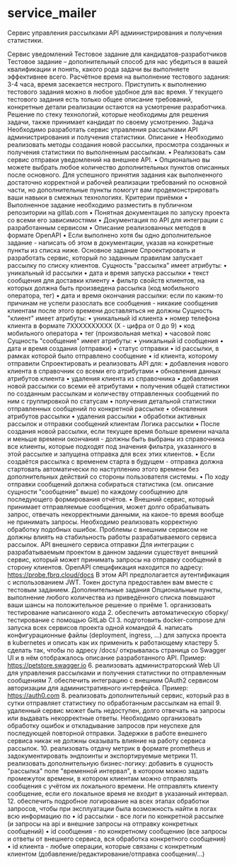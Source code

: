 # service_mailer
Cервис управления рассылками API администрирования и получения статистики.


Сервис уведомлений
Тестовое задание для кандидатов-разработчиков
Тестовое задание – дополнительный способ для нас убедиться в вашей квалификации и понять, какого рода задачи вы выполняете эффективнее всего.
Расчётное время на выполнение тестового задания: 3-4 часа, время засекается нестрого. Приступить к выполнению тестового задания можно в любое удобное для вас время.
У текущего тестового задания есть только общее описание требований, конкретные детали реализации остаются на усмотрение разработчика. Решение по стеку технологий, которые необходимы для решения задачи, также принимает кандидат по своему усмотрению.
Задача
Необходимо разработать сервис управления рассылками API администрирования и получения статистики.
Описание
•
Необходимо реализовать методы создания новой рассылки, просмотра созданных и получения статистики по выполненным рассылкам.
•
Реализовать сам сервис отправки уведомлений на внешнее API.
•
Опционально вы можете выбрать любое количество дополнительных пунктов описанных после основного.
Для успешного принятия задания как выполненного достаточно корректной и рабочей реализации требований по основной части, но дополнительные пункты помогут вам продемонстрировать ваши навыки в смежных технологиях.
Критерии приёмки
•
Выполненное задание необходимо разместить в публичном репозитории на gitlab.com
•
Понятная документация по запуску проекта со всеми его зависимостями
•
Документация по API для интеграции с разработанным сервисом
•
Описание реализованных методов в формате OpenAPI
•
Если выполнено хотя бы одно дополнительное задание - написать об этом в документации, указав на конкретные пункты из списка ниже.
Основное задание
Спроектировать и разработать сервис, который по заданным правилам запускает рассылку по списку клиентов.
Сущность "рассылка" имеет атрибуты:
•
уникальный id рассылки
•
дата и время запуска рассылки
•
текст сообщения для доставки клиенту
•
фильтр свойств клиентов, на которых должна быть произведена рассылка (код мобильного оператора, тег)
•
дата и время окончания рассылки: если по каким-то причинам не успели разослать все сообщения - никакие сообщения клиентам после этого времени доставляться не должны
Сущность "клиент" имеет атрибуты:
•
уникальный id клиента
•
номер телефона клиента в формате 7XXXXXXXXXX (X - цифра от 0 до 9)
•
код мобильного оператора
•
тег (произвольная метка)
•
часовой пояс
Сущность "сообщение" имеет атрибуты:
•
уникальный id сообщения
•
дата и время создания (отправки)
•
статус отправки
•
id рассылки, в рамках которой было отправлено сообщение
•
id клиента, которому отправили
Спроектировать и реализовать API для:
•
добавления нового клиента в справочник со всеми его атрибутами
•
обновления данных атрибутов клиента
•
удаления клиента из справочника
•
добавления новой рассылки со всеми её атрибутами
•
получения общей статистики по созданным рассылкам и количеству отправленных сообщений по ним с группировкой по статусам
•
получения детальной статистики отправленных сообщений по конкретной рассылке
•
обновления атрибутов рассылки
•
удаления рассылки
•
обработки активных рассылок и отправки сообщений клиентам
Логика рассылки
•
После создания новой рассылки, если текущее время больше времени начала и меньше времени окончания - должны быть выбраны из справочника все клиенты, которые подходят под значения фильтра, указанного в этой рассылке и запущена отправка для всех этих клиентов.
•
Если создаётся рассылка с временем старта в будущем - отправка должна стартовать автоматически по наступлению этого времени без дополнительных действий со стороны пользователя системы.
•
По ходу отправки сообщений должна собираться статистика (см. описание сущности "сообщение" выше) по каждому сообщению для последующего формирования отчётов.
•
Внешний сервис, который принимает отправляемые сообщения, может долго обрабатывать запрос, отвечать некорректными данными, на какое-то время вообще не принимать запросы. Необходимо реализовать корректную обработку подобных ошибок. Проблемы с внешним сервисом не должны влиять на стабильность работы разрабатываемого сервиса рассылок.
API внешнего сервиса отправки
Для интеграции с разрабатываемым проектом в данном задании существует внешний сервис, который может принимать запросы на отправку сообщений в сторону клиентов.
OpenAPI спецификация находится по адресу: https://probe.fbrq.cloud/docs
В этом API предполагается аутентификация с использованием JWT. Токен доступа предоставлен вам вместе с тестовым заданием.
Дополнительные задания
Опциональные пункты, выполнение любого количества из приведённого списка повышают ваши шансы на положительное решение о приёме
1.
организовать тестирование написанного кода
2.
обеспечить автоматическую сборку/тестирование с помощью GitLab CI
3.
подготовить docker-compose для запуска всех сервисов проекта одной командой
4.
написать конфигурационные файлы (deployment, ingress, …) для запуска проекта в kubernetes и описать как их применить к работающему кластеру
5.
сделать так, чтобы по адресу /docs/ открывалась страница со Swagger UI и в нём отображалось описание разработанного API. Пример: https://petstore.swagger.io
6.
реализовать администраторский Web UI для управления рассылками и получения статистики по отправленным сообщениям
7.
обеспечить интеграцию с внешним OAuth2 сервисом авторизации для административного интерфейса. Пример: https://auth0.com
8.
реализовать дополнительный сервис, который раз в сутки отправляет статистику по обработанным рассылкам на email
9.
удаленный сервис может быть недоступен, долго отвечать на запросы или выдавать некорректные ответы. Необходимо организовать обработку ошибок и откладывание запросов при неуспехе для последующей повторной отправки. Задержки в работе внешнего сервиса никак не должны оказывать влияние на работу сервиса рассылок.
10.
реализовать отдачу метрик в формате prometheus и задокументировать эндпоинты и экспортируемые метрики
11.
реализовать дополнительную бизнес-логику: добавить в сущность "рассылка" поле "временной интервал", в котором можно задать промежуток времени, в котором клиентам можно отправлять сообщения с учётом их локального времени. Не отправлять клиенту сообщение, если его локальное время не входит в указанный интервал.
12.
обеспечить подробное логирование на всех этапах обработки запросов, чтобы при эксплуатации была возможность найти в логах всю информацию по
•
id рассылки - все логи по конкретной рассылке (и запросы на api и внешние запросы на отправку конкретных сообщений)
•
id сообщения - по конкретному сообщению (все запросы и ответы от внешнего сервиса, вся обработка конкретного сообщения)
•
id клиента - любые операции, которые связаны с конкретным клиентом (добавление/редактирование/отправка сообщения/…)